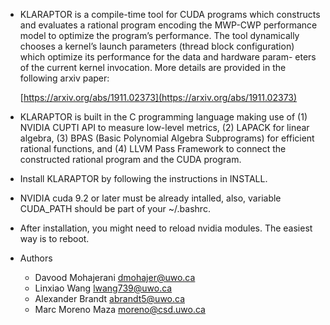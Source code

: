* KLARAPTOR is a compile-time tool for CUDA programs which constructs and
  evaluates a rational program encoding the MWP-CWP performance model to 
  optimize the program’s performance. The tool dynamically chooses a kernel’s
  launch parameters (thread block configuration) which optimize its performance
  for the data and hardware param- eters of the current kernel invocation.
  More details are provided in the following arxiv paper:

	[https://arxiv.org/abs/1911.02373](https://arxiv.org/abs/1911.02373)

* KLARAPTOR is built in the C programming language making use of (1) NVIDIA
  CUPTI API to measure low-level metrics, (2) LAPACK for linear algebra, (3)
  BPAS (Basic Polynomial Algebra Subprograms) for efficient rational functions,
  and (4) LLVM Pass Framework to connect the constructed rational program and
  the CUDA program.

* Install KLARAPTOR by following the instructions in INSTALL.

* NVIDIA cuda 9.2 or later must be already intalled, also, variable CUDA_PATH
  should be part of your ~/.bashrc.  

* After installation, you might need to reload nvidia modules. The easiest way
  is to reboot.

* Authors
  * Davood Mohajerani <dmohajer@uwo.ca>
  * Linxiao Wang <lwang739@uwo.ca>
  * Alexander Brandt <abrandt5@uwo.ca> 
  * Marc Moreno Maza <moreno@csd.uwo.ca>
